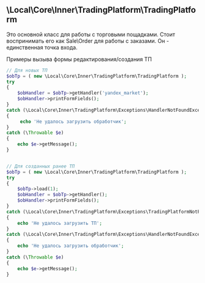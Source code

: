 ## \Local\Core\Inner\TradingPlatform\TradingPlatform

Это основной класс для работы с торговыми пощадками. Стоит воспринимать его как Sale\Order для работы с заказами. Он - единственная точка входа.

Примеры вызыва формы редактирования/создания ТП
```php
// Для новых ТП
$obTp = ( new \Local\Core\Inner\TradingPlatform\TradingPlatform );
try
{
    $obHandler = $obTp->getHandler('yandex_market');
    $obHandler->printFormFields();
}
catch (\Local\Core\Inner\TradingPlatform\Exceptions\HandlerNotFoundException $e)
{
     echo 'Не удалось загрузить обработчик';
}
catch (\Throwable $e)
{
    echo $e->getMessage();
}


// Для созданных ранее ТП
$obTp = ( new \Local\Core\Inner\TradingPlatform\TradingPlatform );
try
{
    $obTp->load(1);
    $obHandler = $obTp->getHandler();
    $obHandler->printFormFields();
}
catch (\Local\Core\Inner\TradingPlatform\Exceptions\TradingPlatformNotFoundException $e)
{
    echo 'Не удалось загрузить ТП';
}
catch (\Local\Core\Inner\TradingPlatform\Exceptions\HandlerNotFoundException $e)
{
    echo 'Не удалось загрузить обработчик';
}
catch (\Throwable $e)
{
    echo $e->getMessage();
}
```

